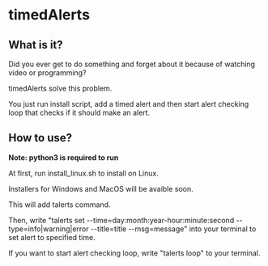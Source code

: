 # timedAlerts

What is it?
---

Did you ever get to do something and forget about it because of watching video or programming?

timedAlerts solve this problem.

You just run install script, add a timed alert and then start alert checking loop that checks if it should make an alert.

How to use?
---

**Note: python3 is required to run**

At first, run install_linux.sh to install on Linux.

Installers for Windows and MacOS will be avaible soon.

This will add talerts command.

Then, write "talerts set --time=day:month:year-hour:minute:second --type=info|warning|error --title=title --msg=message" into your terminal to set alert to specified time.

If you want to start alert checking loop, write "talerts loop" to your terminal.
